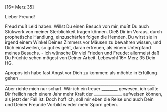  [16* Merz 35]

Lieber Freund!

Freud muß Leid haben. Willst Du einen Besuch von mir, mußt Du auch Stükwerk von meiner Sterblichkeit tragen können. Dieß Dir im Voraus, durch prophetische Handlung, einzuschärfen folgen die Hemden. Du wirst sie in irgend einem Winkel Deines Zimmers vor Mäusen zu bewahren wissen, und Dich einstweilen, so gut es geht, daran erfreuen, als einem Unterpfand meines Besuchs. - Ich wünsche Dir viel Frieden und Freude: allermeist daß Du Früchte sehen mögest von Deiner Arbeit.
 Lebewohl
16* Merz 35 Dein HG.


Apropos ich habe fast Angst vor Dich zu kommen: als möchte in Erfüllung gehen ________________________________________________________________ ___________________________________________________________________________ Aber richte mich nur scharf. Wär ich ein treuer ________ gewesen, ich sollte Dir freilich nach einem Jahr mehr Kraft der ______________ aufweisen können, als jetzt der Fall ist. Doch hoff ich, soll mir eben die Reise und auch Dein und Deiner Freunde Vorbild wieder mehr Sporn geben. 
